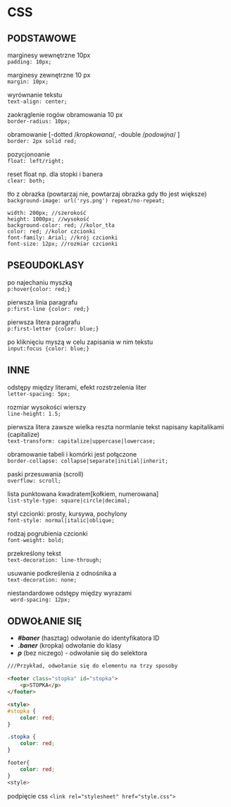 # CSS

## PODSTAWOWE

marginesy wewnętrzne 10px\
```padding: 10px;```

marginesy zewnętrzne 10 px\
```margin: 10px;```

wyrównanie tekstu\
```text-align: center;```

zaokrąglenie rogów obramowania 10 px\
```border-radius: 10px;```

obramowanie [-dotted /*kropkowana*/, -double /*podowjna*/ ]\
```border: 2px solid red;```

pozycjonoanie\
```float: left/right;```

reset float np. dla stopki i banera\
```clear: both;```

tło z obrazka (powtarzaj nie, powtarzaj obrazka gdy tło jest większe)\
```background-image: url('rys.png') repeat/no-repeat;```

```
width: 200px; //szerokość
height: 1000px; //wysokość
background-color: red; //kolor_tła
color: red; //kolor czcionki
font-family: Arial; //krój czcionki
font-size: 12px; //rozmiar czcionki
```
## PSEOUDOKLASY

po najechaniu myszką\
```p:hover{color: red;}```

pierwsza linia paragrafu\
```p:first-line {color: red;}```

pierwsza litera paragrafu\
```p:first-letter {color: blue;}```

po kliknięciu myszą w celu zapisania w nim tekstu\
```input:focus {color: blue;}```

## INNE
odstępy między literami,  efekt rozstrzelenia liter\
``` letter-spacing: 5px; ```

rozmiar wysokości wierszy\
``` line-height: 1.5; ```

pierwsza litera zawsze wielka reszta normlanie
tekst napisany kapitalikami (capitalize)\
``` text-transform: capitalize|uppercase|lowercase; ```

obramowanie tabeli i komórki jest połączone\
``` border-collapse: collapse|separate|initial|inherit; ```

paski przesuwania (scroll)\
``` overflow: scroll; ```

lista punktowana kwadratem[kołkiem, numerowana]\
``` list-style-type: square|circle|decimal; ```

styl czcionki: prosty, kursywa, pochylony\
``` font-style: normal|italic|oblique; ```

rodzaj pogrubienia czcionki\
``` font-weight: bold; ```

przekreślony tekst \
```text-decoration: line-through;```

usuwanie podkreślenia z odnośnika a\
```text-decoration: none;```

niestandardowe odstępy między wyrazami\
```  word-spacing: 12px; ```

## ODWOŁANIE SIĘ

- ***#baner*** (hasztag) odwołanie do identyfikatora ID
- ***.baner*** (kropka) odwołanie do klasy
- ***p*** (bez niczego) - odwołanie się do selektora



```html
///Przykład, odwołanie się do elementu na trzy sposoby

<footer class="stopka" id="stopka">
    <p>STOPKA</p>
</footer>

<style>
#stopka {
    color: red;
}

.stopka {
    color: red;
}

footer{
    color: red;
}
<style>

```

podpięcie css
```<link rel="stylesheet" href="style.css">```